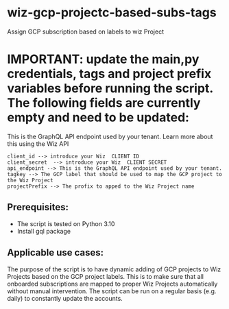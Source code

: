 # wiz-gcp-projectc-based-subs-tags
Assign GCP subscription based on labels to wiz Project

# IMPORTANT: update the main,py credentials, tags and project prefix variables before running the script. The following fields are currently empty and need to be updated:
This is the GraphQL API endpoint used by your tenant.
Learn more about this using the Wiz API
```
client_id --> introduce your Wiz  CLIENT ID
client_secret  --> introduce your Wiz  CLIENT SECRET
api_endpoint --> This is the GraphQL API endpoint used by your tenant.
tagkey --> The GCP label that should be used to map the GCP project to the Wiz Project
projectPrefix --> The profix to apped to the Wiz Project name
```

## Prerequisites:
- The script is tested on Python 3.10
- Install gql package
    
## Applicable use cases:

The purpose of the script is to have dynamic adding of GCP projects to Wiz Projects based on the GCP project labels. This is to make sure that all onboarded subscriptions are mapped to proper Wiz Projects automatically without manual intervention. The script can be run on a regular basis (e.g. daily) to constantly update the accounts.


